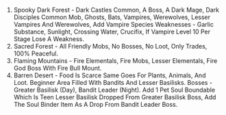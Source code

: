 1. Spooky Dark Forest - Dark Castles Common, A Boss, A Dark Mage, Dark Disciples Common Mob, Ghosts, Bats, Vampires, Werewolves, Lesser Vampires And Werewolves, Add Vampire Species Weaknesses - Garlic Substance, Sunlight, Crossing Water, Crucifix, If Vampire Level 10 Per Stage Lose A Weakness.
2. Sacred Forest - All Friendly Mobs, No Bosses, No Loot, Only Trades, 100% Peaceful.
3. Flaming Mountains - Fire Elementals, Fire Mobs, Lesser Elementals, Fire God Boss With Fire Bull Mount.
4. Barren Desert - Food Is Scarce Same Goes For Plants, Animals, And Loot. Beginner Area Filled With Bandits And Lesser Basilisks. Bosses - Greater Basilisk (Day), Bandit Leader (Night). Add 1 Pet Soul Boundable Which Is Teen Lesser Basilisk Dropped From Greater Basilisk Boss, Add The Soul Binder Item As A Drop From Bandit Leader Boss.